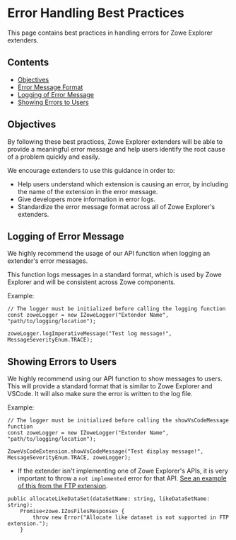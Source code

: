 # Error Handling Best Practices

This page contains best practices in handling errors for Zowe Explorer extenders.

## Contents

- [Objectives](#objectives)
- [Error Message Format](#error-message-format)
- [Logging of Error Message](#logging-of-error-message)
- [Showing Errors to Users](#showing-errors-to-users)

## Objectives

By following these best practices, Zowe Explorer extenders will be able to provide a meaningful error message and help users identify the root cause of a problem quickly and easily.

We encourage extenders to use this guidance in order to:

- Help users understand which extension is causing an error, by including the name of the extension in the error message.
- Give developers more information in error logs.
- Standardize the error message format across all of Zowe Explorer's extenders.

## Logging of Error Message

We highly recommend the usage of our API function when logging an extender's error messages.

This function logs messages in a standard format, which is used by Zowe Explorer and will be consistent across Zowe components.

Example:

```
// The logger must be initialized before calling the logging function
const zoweLogger = new IZoweLogger("Extender Name", "path/to/logging/location");

zoweLogger.logImperativeMessage("Test log message!", MessageSeverityEnum.TRACE);
```

## Showing Errors to Users

We highly recommend using our API function to show messages to users. This will provide a standard format
that is similar to Zowe Explorer and VSCode. It will also make sure the error is written to the log file.

Example:

```
// The logger must be initialized before calling the showVsCodeMessage function
const zoweLogger = new IZoweLogger("Extender Name", "path/to/logging/location");

ZoweVsCodeExtension.showVsCodeMessage("Test display message!", MessageSeverityEnum.TRACE, zoweLogger);
```

- If the extender isn't implementing one of Zowe Explorer's APIs, it is very important to throw a `not implemented` error for that API. [See an example of this from the FTP extension](https://github.com/zowe/vscode-extension-for-zowe/blob/8080ae14734eb9673b178687d92df94e203aad35/packages/zowe-explorer-ftp-extension/src/ZoweExplorerFtpMvsApi.ts#L200).

```
public allocateLikeDataSet(dataSetName: string, likeDataSetName: string):
    Promise<zowe.IZosFilesResponse> {
        throw new Error("Allocate like dataset is not supported in FTP extension.");
    }
```
